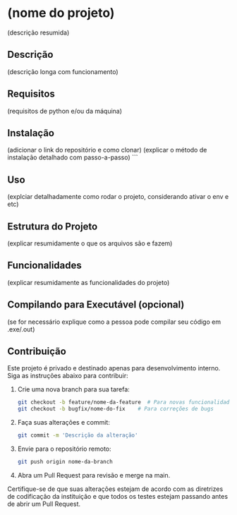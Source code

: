 # (nome do projeto)

(descrição resumida)

## Descrição

(descrição longa com funcionamento)

## Requisitos

(requisitos de python e/ou da máquina)

## Instalação
(adicionar o link do repositório e como clonar)
(explicar o método de instalação detalhado com passo-a-passo)
    ```

## Uso

(explciar detalhadamente como rodar o projeto, considerando ativar o env e etc)

## Estrutura do Projeto

(explicar resumidamente o que os arquivos são e fazem)

## Funcionalidades

(explicar resumidamente as funcionalidades do projeto)

## Compilando para Executável (opcional)

(se for necessário explique como a pessoa pode compilar seu código em .exe/.out)

## Contribuição

Este projeto é privado e destinado apenas para desenvolvimento interno. Siga as instruções abaixo para contribuir:

1. Crie uma nova branch para sua tarefa:
    ```sh
    git checkout -b feature/nome-da-feature  # Para novas funcionalidades
    git checkout -b bugfix/nome-do-fix    # Para correções de bugs
    ```
2. Faça suas alterações e commit:
    ```sh
    git commit -m 'Descrição da alteração'
    ```
3. Envie para o repositório remoto:
    ```sh
    git push origin nome-da-branch
    ```
4. Abra um Pull Request para revisão e merge na main.

Certifique-se de que suas alterações estejam de acordo com as diretrizes de codificação da instituição e que todos os testes estejam passando antes de abrir um Pull Request.
